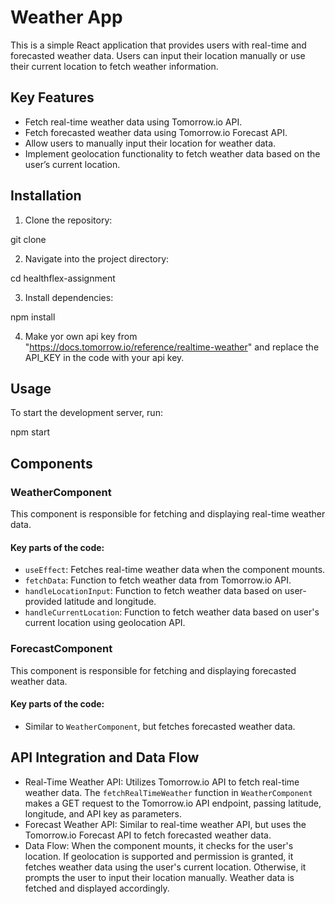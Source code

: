 # Weather App

This is a simple React application that provides users with real-time and forecasted weather data. Users can input their location manually or use their current location to fetch weather information.

## Key Features

- Fetch real-time weather data using Tomorrow.io API.
- Fetch forecasted weather data using Tomorrow.io Forecast API.
- Allow users to manually input their location for weather data.
- Implement geolocation functionality to fetch weather data based on the user’s current location.

## Installation

1. Clone the repository:

git clone <repository-url>

2. Navigate into the project directory:

cd healthflex-assignment

3. Install dependencies:

npm install

4. Make yor own api key from "https://docs.tomorrow.io/reference/realtime-weather" and replace the API_KEY in the code with your api key.

## Usage

To start the development server, run:

npm start

## Components

### WeatherComponent

This component is responsible for fetching and displaying real-time weather data.

#### Key parts of the code:

- `useEffect`: Fetches real-time weather data when the component mounts.
- `fetchData`: Function to fetch weather data from Tomorrow.io API.
- `handleLocationInput`: Function to fetch weather data based on user-provided latitude and longitude.
- `handleCurrentLocation`: Function to fetch weather data based on user's current location using geolocation API.

### ForecastComponent

This component is responsible for fetching and displaying forecasted weather data.

#### Key parts of the code:

- Similar to `WeatherComponent`, but fetches forecasted weather data.

## API Integration and Data Flow

- Real-Time Weather API: Utilizes Tomorrow.io API to fetch real-time weather data. The `fetchRealTimeWeather` function in `WeatherComponent` makes a GET request to the Tomorrow.io API endpoint, passing latitude, longitude, and API key as parameters.
- Forecast Weather API: Similar to real-time weather API, but uses the Tomorrow.io Forecast API to fetch forecasted weather data.
- Data Flow: When the component mounts, it checks for the user's location. If geolocation is supported and permission is granted, it fetches weather data using the user's current location. Otherwise, it prompts the user to input their location manually. Weather data is fetched and displayed accordingly.


